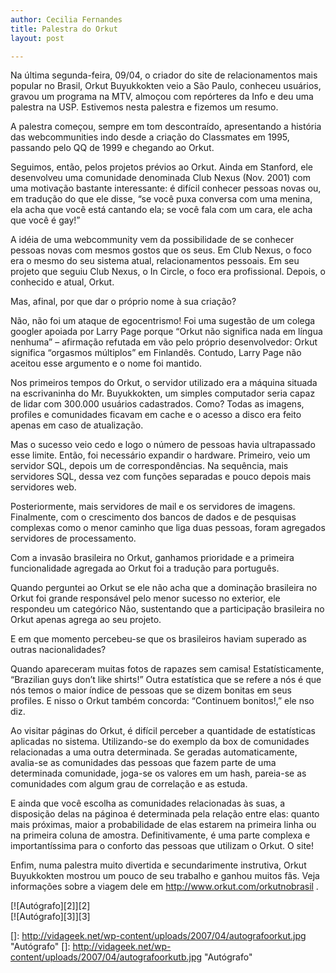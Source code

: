 ```yaml
---
author: Cecilia Fernandes
title: Palestra do Orkut
layout: post

---
```

Na última segunda-feira, 09/04, o criador do site de relacionamentos mais popular no Brasil, Orkut Buyukkokten veio a São Paulo, conheceu usuários, gravou um programa na MTV, almoçou com repórteres da Info e deu uma palestra na USP. Estivemos nesta palestra e fizemos um resumo.

A palestra começou, sempre em tom descontraído, apresentando a história das webcommunities indo desde a criação do Classmates em 1995, passando pelo QQ de 1999 e chegando ao Orkut.

Seguimos, então, pelos projetos prévios ao Orkut. Ainda em Stanford, ele desenvolveu uma comunidade denominada Club Nexus (Nov. 2001) com uma motivação bastante interessante: é difícil conhecer pessoas novas ou, em tradução do que ele disse, “se você puxa conversa com uma menina, ela acha que você está cantando ela; se você fala com um cara, ele acha que você é gay!”

A idéia de uma webcommunity vem da possibilidade de se conhecer pessoas novas com mesmos gostos que os seus. Em Club Nexus, o foco era o mesmo do seu sistema atual, relacionamentos pessoais. Em seu projeto que seguiu Club Nexus, o In Circle, o foco era profissional. Depois, o conhecido e atual, Orkut.

Mas, afinal, por que dar o próprio nome à sua criação?

Não, não foi um ataque de egocentrismo! Foi uma sugestão de um colega googler apoiada por Larry Page porque “Orkut não significa nada em língua nenhuma” – afirmação refutada em vão pelo próprio desenvolvedor: Orkut significa “orgasmos múltiplos” em Finlandês. Contudo, Larry Page não aceitou esse argumento e o nome foi mantido.

Nos primeiros tempos do Orkut, o servidor utilizado era a máquina situada na escrivaninha do Mr. Buyukkokten, um simples computador seria capaz de lidar com 300.000 usuários cadastrados. Como? Todas as imagens, profiles e comunidades ficavam em cache e o acesso a disco era feito apenas em caso de atualização.

Mas o sucesso veio cedo e logo o número de pessoas havia ultrapassado esse limite. Então, foi necessário expandir o hardware. Primeiro, veio um servidor SQL, depois um de correspondências. Na sequência, mais servidores SQL, dessa vez com funções separadas e pouco depois mais servidores web.

Posteriormente, mais servidores de mail e os servidores de imagens. Finalmente, com o crescimento dos bancos de dados e de pesquisas complexas como o menor caminho que liga duas pessoas, foram agregados servidores de processamento.

Com a invasão brasileira no Orkut, ganhamos prioridade e a primeira funcionalidade agregada ao Orkut foi a tradução para português.

Quando perguntei ao Orkut se ele não acha que a dominação brasileira no Orkut foi grande responsável pelo menor sucesso no exterior, ele respondeu um categórico Não, sustentando que a participação brasileira no Orkut apenas agrega ao seu projeto.

E em que momento percebeu-se que os brasileiros haviam superado as outras nacionalidades?

Quando apareceram muitas fotos de rapazes sem camisa! Estatísticamente, “Brazilian guys don’t like shirts!” Outra estatística que se refere a nós é que nós temos o maior índice de pessoas que se dizem bonitas em seus profiles. E nisso o Orkut também concorda: “Continuem bonitos!,” ele nso diz.

Ao visitar páginas do Orkut, é difícil perceber a quantidade de estatísticas aplicadas no sistema. Utilizando-se do exemplo da box de comunidades relacionadas a uma outra determinada. Se geradas automaticamente, avalia-se as comunidades das pessoas que fazem parte de uma determinada comunidade, joga-se os valores em um hash, pareia-se as comunidades com algum grau de correlação e as estuda.

E ainda que você escolha as comunidades relacionadas às suas, a disposição delas na páginoa é determinada pela relação entre elas: quanto mais próximas, maior a probabilidade de elas estarem na primeira linha ou na primeira coluna de amostra. Definitivamente, é uma parte complexa e importantíssima para o conforto das pessoas que utilizam o Orkut. O site!

Enfim, numa palestra muito divertida e secundarimente instrutiva, Orkut Buyukkokten mostrou um pouco de seu trabalho e ganhou muitos fãs. Veja informações sobre a viagem dele em http://www.orkut.com/orkutnobrasil .

[![Autógrafo][2]][2]  
[![Autógrafo][3]][3] 














 []: http://vidageek.net/wp-content/uploads/2007/04/autografoorkut.jpg "Autógrafo"
 []: http://vidageek.net/wp-content/uploads/2007/04/autografoorkutb.jpg "Autógrafo"





